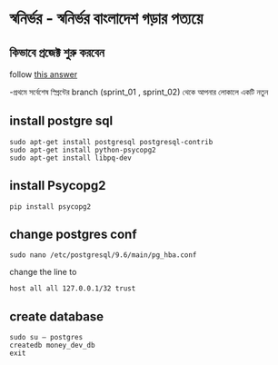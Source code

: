 # স্বনির্ভর - স্বনির্ভর বাংলাদেশ গড়ার পত্যয়ে

## কিভাবে প্রজেক্ট শুরু করবেন

follow [this answer](https://stackoverflow.com/questions/67699/how-to-clone-all-remote-branches-in-git)

-প্রথমে সর্বেশেষ স্প্রিন্টের branch (sprint_01 , sprint_02) থেকে আপনার লোকালে একটি নতুন


## install postgre sql
```
sudo apt-get install postgresql postgresql-contrib
sudo apt-get install python-psycopg2
sudo apt-get install libpq-dev
```

## install Psycopg2
```
pip install psycopg2
```
## change postgres conf
```
sudo nano /etc/postgresql/9.6/main/pg_hba.conf
```

change the line to
```
host all all 127.0.0.1/32 trust
```

## create database
```
sudo su – postgres
createdb money_dev_db
exit
```